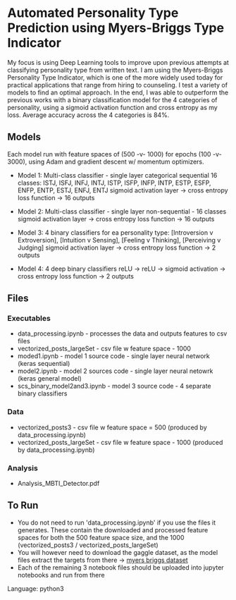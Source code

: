# Automated Personality Type Prediction using Myers-Briggs Type Indicator

My focus is using Deep Learning tools to improve upon previous attempts at classifying personality type from written text. I am using the Myers-Briggs Personality Type Indicator, which is one of the more widely used today for practical applications that range from hiring to counseling. I test a variety of models to find an optimal approach. In the end, I was able to outperform the previous works with a binary classification model for the 4 categories of personality, using a sigmoid activation function and cross entropy as my loss. Average accuracy across the 4 categories is 84%.

## Models
Each model run with feature spaces of (500 -v- 1000) for epochs (100 -v- 3000), using Adam and gradient descent w/ momentum optimizers.


- Model 1: 
Multi-class classifier - single layer categorical sequential
16 classes: ISTJ, ISFJ, INFJ, INTJ, ISTP, ISFP, INFP, INTP, ESTP, ESFP, ENFP, ENTP, ESTJ, ENFJ, ENTJ
sigmoid activation layer -> cross entropy loss function -> 16 outputs

- Model 2: 
Multi-class classifier - single layer non-sequential - 16 classes
sigmoid activation layer -> cross entropy loss function -> 16 outputs

- Model 3: 
4 binary classifiers for ea personality type: 
  [Introversion v Extroversion], [Intuition v Sensing], [Feeling v Thinking], [Perceiving v Judging]
  sigmoid activation layer -> cross entropy loss function -> 2 outputs
  
- Model 4: 
4 deep binary classifiers
reLU -> reLU -> sigmoid activation -> cross entropy loss function -> 2 outputs

## Files

### Executables
- data_processing.ipynb - processes the data and outputs features to csv files
- vectorized_posts_largeSet - csv file w feature space - 1000
- moded1.ipynb - model 1 source code - single layer neural network (keras sequential) 
- model2.ipynb - model 2 sources code - single layer neural netowrk (keras general model)
- scs_binary_model2and3.ipynb - model 3 source code - 4 separate binary classifiers

### Data
- vectorized_posts3 - csv file w feature space = 500 (produced by data_processing.ipynb)
- vectorized_posts_largeSet - csv file w feature space - 1000 (produced by data_processing.ipynb)

### Analysis
- Analysis_MBTI_Detector.pdf

## To Run
- You do not need to run 'data_processing.ipynb' if you use the files it generates. These contain the downloaded and processed feature spaces for both the 500 feature space size, and the 1000 (vectorized_posts3 / vectorized_posts_largeSet)
- You will however need to download the gaggle dataset, as the model files extract the targets from there -> [myers briggs dataset](https://www.kaggle.com/datasnaek/mbti-type)
- Each of the remaining 3 notebook files should be uploaded into jupyter notebooks and run from there

Language: python3
